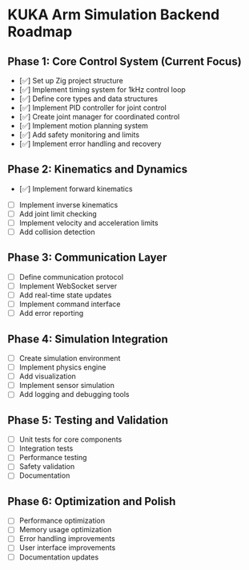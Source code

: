 # KUKA Arm Simulation Backend Roadmap

## Phase 1: Core Control System (Current Focus)
- [✅] Set up Zig project structure
- [✅] Implement timing system for 1kHz control loop
- [✅] Define core types and data structures
- [✅] Implement PID controller for joint control
- [✅] Create joint manager for coordinated control
- [✅] Implement motion planning system
- [✅] Add safety monitoring and limits
- [✅] Implement error handling and recovery

## Phase 2: Kinematics and Dynamics
- [✅] Implement forward kinematics
- [ ] Implement inverse kinematics
- [ ] Add joint limit checking
- [ ] Implement velocity and acceleration limits
- [ ] Add collision detection

## Phase 3: Communication Layer
- [ ] Define communication protocol
- [ ] Implement WebSocket server
- [ ] Add real-time state updates
- [ ] Implement command interface
- [ ] Add error reporting

## Phase 4: Simulation Integration
- [ ] Create simulation environment
- [ ] Implement physics engine
- [ ] Add visualization
- [ ] Implement sensor simulation
- [ ] Add logging and debugging tools

## Phase 5: Testing and Validation
- [ ] Unit tests for core components
- [ ] Integration tests
- [ ] Performance testing
- [ ] Safety validation
- [ ] Documentation

## Phase 6: Optimization and Polish
- [ ] Performance optimization
- [ ] Memory usage optimization
- [ ] Error handling improvements
- [ ] User interface improvements
- [ ] Documentation updates 